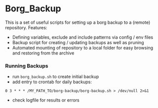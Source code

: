 # Borg_Backup
This is a set of useful scripts for setting up a borg backup to a (remote) repository. 
Features:
* Defining variables, exclude and include patterns via config / env files
* Backup script for creating / updating backups as well as pruning
* Automated mounting of repository to a local folder for easy browsing and restoring from the archive

### Running Backups
* run `borg_backup.sh` to create initial backup
* add entry to crontab for daily backups: 
```
0 3 * * * /MY_PATH_TO/borg-backup/borg-backup.sh > /dev/null 2>&1
```
* check logfile for results or errors
